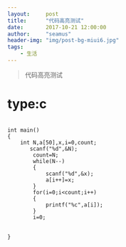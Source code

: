 ```yaml
---
layout:     post
title:      "代码高亮测试"
date:       2017-10-21 12:00:00
author:     "seamus"
header-img: "img/post-bg-miui6.jpg"
tags:
    - 生活
---
```


>代码高亮测试


<head>
    <title>网页嵌入代码语法高亮</title>
    <meta charset="utf-8">
    <link rel="stylesheet" type="text/css" href="/highlight/styles/vs2015.css">
    <script src="/highlight/highlight.pack.js"></script>
    <script>hljs.initHighlightingOnLoad();</script>
</head>
<body>
<h1>type:c</h1>
<pre>
    <code class="c++">
int main()
{
    int N,a[50],x,i=0,count;
       scanf("%d",&N);
        count=N;
        while(N--)
        {
            scanf("%d",&x);
            a[i++]=x;
        }
        for(i=0;i&lt;count;i++)
        {
            printf("%c",a[i]);
        }
        i=0;


}
    </code>
</pre>
</body>
